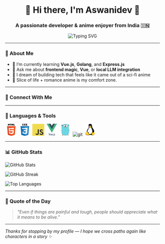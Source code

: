 <h1 align="center">🌸 Hi there, I'm Aswanidev 🌸</h1>
<h3 align="center">A passionate developer & anime enjoyer from India 🇮🇳</h3>

<p align="center">
  <img src="https://readme-typing-svg.herokuapp.com?font=Fira+Code&pause=1000&color=9B59B6&center=true&vCenter=true&width=435&lines=Full-stack+Developer;Vue.js+%2B+Go+enthusiast;Loves+clean+code+%26+anime;Building+something+awesome+offline+AI+chat+app" alt="Typing SVG" />
</p>

---

### 🧠 About Me

- 🌱 I’m currently learning **Vue.js**, **Golang**, and **Express.js**
- 💬 Ask me about **frontend magic**, **Vue**, or **local LLM integration**
- 🌌 I dream of building tech that feels like it came out of a sci-fi anime
- 💖 Slice of life + romance anime is my comfort zone.

---

### 🔗 Connect With Me

<!-- Add links below if you want (GitHub, LinkedIn, etc.) -->
<p align="left">
<!-- Example: -->
<!-- <a href="https://linkedin.com/in/aswanidev" target="blank"><img align="center" src="https://cdn.jsdelivr.net/npm/simple-icons@v3/icons/linkedin.svg" alt="aswanidev" height="30" width="40" /></a> -->
</p>

---

### 🧰 Languages & Tools

<p align="left">
  <img src="https://raw.githubusercontent.com/devicons/devicon/master/icons/html5/html5-original-wordmark.svg" alt="html5" width="40" height="40"/>
  <img src="https://raw.githubusercontent.com/devicons/devicon/master/icons/css3/css3-original-wordmark.svg" alt="css3" width="40" height="40"/>
  <img src="https://raw.githubusercontent.com/devicons/devicon/master/icons/javascript/javascript-original.svg" alt="javascript" width="40" height="40"/>
  <img src="https://raw.githubusercontent.com/devicons/devicon/master/icons/vuejs/vuejs-original-wordmark.svg" alt="vuejs" width="40" height="40"/>
  <img src="https://raw.githubusercontent.com/devicons/devicon/master/icons/go/go-original.svg" alt="go" width="40" height="40"/>
  <img src="https://www.vectorlogo.zone/logos/git-scm/git-scm-icon.svg" alt="git" width="40" height="40"/>
  <img src="https://raw.githubusercontent.com/devicons/devicon/master/icons/linux/linux-original.svg" alt="linux" width="40" height="40"/>
</p>

---

### 📊 GitHub Stats

<p align="left">
  <img src="https://github-readme-stats.vercel.app/api?username=aswanidev&show_icons=true&theme=tokyonight" alt="GitHub Stats" />
</p>

<p align="left">
  <img src="https://github-readme-streak-stats.herokuapp.com?user=aswanidev&theme=tokyonight" alt="GitHub Streak" />
</p>

<p align="left">
  <img src="https://github-readme-stats.vercel.app/api/top-langs/?username=aswanidev&layout=compact&theme=tokyonight" alt="Top Languages" />
</p>

---

### 🌸 Quote of the Day

> *"Even if things are painful and tough, people should appreciate what it means to be alive."*  

---

_Thanks for stopping by my profile — I hope we cross paths again like characters in a story ✨_
